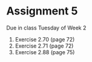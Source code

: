 # Assignment 5

Due in class Tuesday of Week 2

1. Exercise 2.70 (page 72)
2. Exercise 2.71 (page 72)
3. Exercise 2.88 (page 75)
